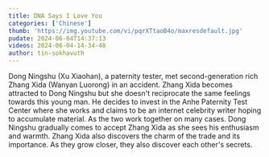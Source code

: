 ```yaml
---
title: DNA Says I Love You
categories: ['Chinese']
thumb: 'https://img.youtube.com/vi/pqrXTtaoB4o/maxresdefault.jpg'
pudate: 2024-06-04T14:37:13
videos: 2024-06-04-14-34-48
author: tin-sokhavuth
---
```

Dong Ningshu (Xu Xiaohan), a paternity tester, met second-generation rich Zhang Xida (Wanyan Luorong) in an accident. Zhang Xida becomes attracted to Dong Ningshu but she doesn't reciprocate the same feelings towards this young man. He decides to invest in the Anhe Paternity Test Center where she works and claims to be an internet celebrity writer hoping to accumulate material. As the two work together on many cases. Dong Ningshu gradually comes to accept Zhang Xida as she sees his enthusiasm and warmth. Zhang Xida also discovers the charm of the trade and its importance. As they grow closer, they also discover each other's secrets.